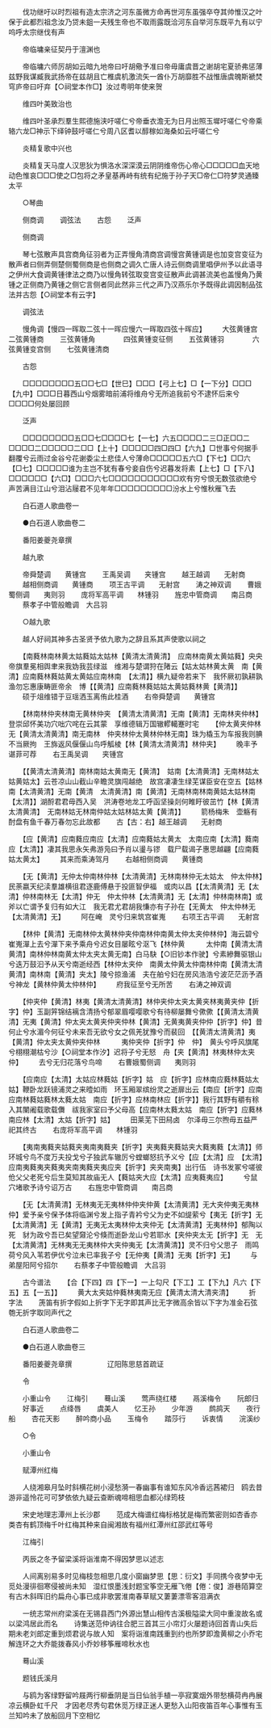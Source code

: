 <!-- { "loadSidebar": true } -->
　　伐功继吁以时烈祖有造太宗济之河东虽微方命再世河东虽强卒夺其帅惟汉之叶保于此都烈祖念汝乃贷未鉏一夫残生帝也不取雨露既洽河东自举河东既平九有以宁呜呼太宗继伐有声

　　帝临墉亲征契丹于澶渊也

　　帝临墉六师厉胡如云暗九地帝曰吁胡儆予准曰帝毋庸虞晋之谢胡宅夏骄弗惩薄兹野我谋臧我武扬帝在兹胡且亡椎虞机激流矢一酋仆万胡靡胜不战惟唐虞魄斯褫焚穹庐帝曰吁弃【○祠堂本作□】汝过粤明年使来贺

　　维四叶美致治也

　　维四叶圣承烈羣生熙德施浃吁嗟仁兮帝垂衣澹无为日月出照玉墀吁嗟仁兮帝乘辂六龙□神示下绎钟鼓吁嗟仁兮周八区耆以醇稼如海桑如云吁嗟仁兮

　　炎精复歌中兴也

　　炎精复天马度人汉思狄为惧洛水深深漠云阴阴维帝伤心帝心□□□□□血天地动色惟哀□□□使之□包将之矛皇基再峙有统有纪施于孙子天□帝仁□符梦灵通臻太平

　　○琴曲

　　侧商调
　　调弦法
　　古怨
　　泛声

　　侧商调

　　琴七弦散声具宫商角征羽者为正弄慢角清商宫调慢宫黄锺调是也加变宫变征为散声者曰侧弄侧楚侧蜀侧商是也侧商之调久亡唐人诗云侧商调里唱伊州予以此语寻之伊州大食调黄锺律法之商乃以慢角转弦取变宫变征散声此调甚流美也盖慢角乃黄锺之正侧商乃黄锺之侧它言侧者同此然非三代之声乃汉燕乐尔予既得此调因制品弦法并古怨【○祠堂本有云字】

　　调弦法

　　慢角调【慢四一晖取二弦十一晖应慢六一晖取四弦十晖应】
　　大弦黄锺宫　　　　二弦黄锺商
　　三弦黄锺角　　　　四弦黄锺变征侧
　　五弦黄锺羽　　　　六弦黄锺变宫侧
　　七弦黄锺清商

　　古怨

　　□□□□□□□□五□□七□【世巳】□□□【弓上七】□【一下分】□□□【九中】□□□日暮西山兮烟雾暗前浦将维舟兮无所追我前兮不逮怀后来兮□□□□何处屡回顾

　　泛声

　　□□□□□□□□五□□七□□□□七【一七】六五□□□□二三□正□□二□□□□二□□□□□二□□【上十】□□□□□四□四□【六九】□世事兮何据手翻覆兮云雨过金谷兮花谢委尘土悲佳人兮薄命□□□□□五六□【下七】□□六【□七】□□□□□谁为主岂不犹有春兮妾自伤兮迟暮发将素【上七】□【下八】□□□□□□【六□】□□□六七□□□□□□□□□□□欢有穷兮恨无数弦欲绝兮声苦满目江山兮泪沾屦君不见年年□□□□□□□□□汾水上兮惟秋雁飞去

　　白石道人歌曲卷一

　　●白石道人歌曲卷二

　　番阳姜夔尧章撰

　　越九歌

　　帝舜楚调　　黄锺宫
　　王禹吴调　　夹锺宫
　　越王越调　　无射商
　　越相侧商调　　黄锺商
　　项王古平调　　无射宫
　　涛之神双调
　　曹娥蜀侧调　　夷则羽
　　庞将军高平调　　林锺羽
　　旌忠中管商调　　南吕商
　　蔡孝子中管般瞻调　大吕羽

　　○越九歌

　　越人好祠其神多古圣贤予依九歌为之辞且系其声使歌以祠之

　　【南蕤林南林黄太姑蕤姑太姑林【黄清太清黄清】　应南林南黄太黄姑蕤】央央帝旗羣冕相舆聿来我妫我芸绿滋　维湘与楚谓狩在陼云【姑太姑林黄太黄　南【黄清】应南蕤林蕤姑黄太黄姑应南林南　【太清】】横九疑帝若来下　我怀厥初孰耕孰渔勿忘惠康畴匪帝余　博【【黄清】应南蕤林蕤姑姑太黄姑蕤林黄【黄清】】
　　硕于俎维错于豆瑶洒玉离侑此桂酒
　　右帝舜楚调　　黄锺宫

　　【林南林仲夹林南无黄林仲夹　【黄清太清黄清】无南【黄清】无南林夹仲林】登崇邱怀美功穴咄穴咤在云其蒙　享维德辑万国辙轇轕蹇时宅
　　【仲太黄夹仲林无【黄清太清黄清】南无南林　仲夹林仲太黄林仲林无南】珠为橇玉为车报我则腆不当厥拘　王旆返风偃偃山鸟呼觚棱【林【黄清太清黄清】林仲夹】
　　晚丰予谌菲可荐
　　右王禹吴调　　夹锺宫

　　【【黄清太清黄清】南林南姑太黄南无【黄清】　姑南【太清黄清】无南林姑太姑黄姑太】云苍凉山山截山辛瞻灵旗闯越绝　故宫凄凄生绿芜谋臣安在空五【姑林南【太清黄清】无南【黄清　太清黄清】南【黄清】无南林南林南黄姑太姑林南【太清】】湖酹君君毋西入吴　洪涛卷地龙工呼函坚操剡何睢盱彼茁竹【林【黄清太清黄清】　无南林姑无林南仲姑太姑林姑太黄【黄清】】
　　箭杨梅朱　壶觞有酎盘有鱼千春万春勿忘此故都
　　古【古：右】越王越调　　无射商

　　【应【黄清】应南蕤应南应【太清】应南蕤姑太黄太　太南应南【太清】蕤南应【太清】】凄其我思永矢弗游凫曰予肖以璗与镠　载尸载谒子惠思越翩【应南蕤姑太黄太】
　　其来而乘涛驾月
　　右越相侧商调　　黄锺商

　　【无【黄清】无仲太仲南林仲林【太清黄清】无林南林仲无太姑太　仲太仲林】民荼嬴天纪渎羣雄横徂君逐鹿傅悬于投匪智伊福　或肉以昌【【太清黄清】无【太清】仲林南林无【太清】仲无　仲太仲林【太清黄清】无【太清】仲林南林南】或斧以亡谓予复归有如大江　我无君尤君胡我慊亦有子孙在【无黄太　仲太仲林无【太清黄清】无】
　　阿在崦　灵兮归来筑宫崔嵬
　　右项王古平调　　无射宫

　　【林仲【黄清】无南林仲太黄林仲夹仲南林仲南黄太仲太夹仲林仲】海云碧兮崔嵬潬上去兮潬下来予乘舟兮迟女目屡眩兮沤飞【林仲黄　　　太仲南【黄清太清黄清】南林仲林南黄太仲太夹太黄无南】白马駃【○旧钞本作驶】兮素縿舞驱银山兮迭万鼓汩予从天兮南逝经西【林仲太夹仲　南黄太仲黄太仲南林仲南【黄清太清黄清】南林南【黄清】夹太】陵兮掠渔浦　夫在舶兮妇在房风浩浩兮波茫茫沥予酒兮神龙【黄林仲黄太仲林仲】
　　府我征至兮无所苦
　　右涛之神双调

　　【仲夹仲【黄清】林夷【黄清太清黄清】林仲夹仲太夹太黄夹林夷黄夹仲【折字】仲】玉副笄锦结褵含清扬兮郁翠眉嘤嘤歌兮有待柳屡舞兮僛僛【【黄清太清黄清】无夷【黄清】仲太夹太黄夹仲夹仲林【黄清】无黄夷黄夹仲仲【折字】仲】昔何止兮水湄今何征兮未来吾无欲兮女之佩羌犹豫兮而裴回　【【黄清太清黄清】夷【黄清】仲太夹太黄仲夹仲林　　　夷仲夹仲【折字】仲　仲】　黄头兮呼风旗尾兮栩栩潮枯兮沙【○祠堂本作汐】迟将子兮无怒　舟【夹【黄清】林夷林仲太夹仲】
　　去兮无归花落兮鸟啼
　　右曹娥蜀侧调　　夷则羽

　　【应南应【太清】太姑应林蕤姑【折字】姑　应【折字】应林南应蕤林蕤姑太姑】鞭卧龙跃镜浦灵之来曀如雨　环玉厢翠缤纷灵之逝扉出云【南应【折字】应南应南林蕤姑蕤林太蕤太姑　南应【折字】应林南林应【折字】】我行其野有穱有稌入其闉阇载歌载儛　祓我家室曰予父母高【应南林太蕤太姑　南应【折字】应蕤林南应林【太清】太姑【折字】姑】
　　田莱芜下田舄卤　尔泽毋三尔煦毋五益严祀其终古
　　右庞将军高平调　　林锺羽

　　【夷南夷蕤夹姑蕤夹夷南夷蕤夹【折字】夹夷蕤夹蕤姑夹大蕤夷蕤【太清】】师环城兮鸟不度万夫投戈兮子独武车辙厉兮螳螂怒抗予义兮【应【太清】应　【太清】应南夷蕤夷夹蕤夷夹南夷蕤夹夷应夹【折字】夹夹南夷】出行伍　诗书发冢兮嗟彼伧父父老死兮后生莫知其故庙无人【蕤姑夹大应【太清】应夷蕤夷应】
　　兮鼠穴堵歌予诗兮诏万古
　　右旌忠中管商调　　南吕商

　　【无【太清黄清】无林夷无无夷林仲仲夹仲黄【太清黄清】无大夹仲夷无夷林仲】爱予亲兮保予体将临渊兮发上指子青衿兮父为史不如缇萦兮【夷无【折字】无　【太清黄清】无【黄清】无夷无太夷林仲太夹仲无【太清黄清】无夷林仲】郁陶以死　豺为政兮吾已矣望奫沦兮倏而逝卧龙山兮若耶水【夹仲夹太无【折字】无　无【太清黄清】无林夷无无夷林仲大夹仲夷无【太清黄清】】灵不归兮父思子　雨鸣荷兮风入苇若伊优兮泣未已率我子兮【无仲夷【黄清】无夷【折字】无】
　　与弟屋阳阿兮招尔
　　右蔡孝子中管般瞻调　大吕羽

　　古今谱法
　　【合【下四】四【下一】一上勾尺【下工】工【下九】凡六【下五】五【一五】】
　　黄大太夹姑仲蕤林夷南无应【黄清太清大清夹清】
　　折字法
　　箎笛有折字假如上折字下无字即其声比无字微高余皆以下字为准金石弦匏无折字取同声代之

　　白石道人歌曲卷二

　　●白石道人歌曲卷三

　　番阳姜夔尧章撰　　　　　辽阳陈思慈首疏证

　　令

　　小重山令
　　江梅引
　　蓦山溪
　　莺声绕红楼
　　鬲溪梅令
　　阮郎归
　　好事近
　　点绛唇
　　虞美人
　　忆王孙
　　少年游
　　鹧鸪天
　　夜行船
　　杏花天影
　　醉吟商小品
　　玉梅令
　　踏莎行
　　诉衷情
　　浣溪纱

　　○令

　　小重山令

　　赋潭州红梅

　　人绕湘皋月坠时斜横花树小浸愁漪一春幽事有谁知东风冷香远茜裙归　鸥去昔游非遥怜花可可梦依依九疑云查断魂啼相思血都沁绿筠枝

　　宋史地理志潭州上长沙郡
　　范成大梅谱红梅标格犹是梅而繁密则如杏香亦类杏有鹤顶梅千叶红梅其种来自闽湘故有福州红潭州红邵武红等号

　　江梅引

　　丙辰之冬予留梁溪将诣淮南不得因梦思以述志

　　人间离别易多时见梅枝忽相思几度小窗幽梦思【思：衍文】手同携今夜梦中无觅处漫徘徊寒侵被尚未知　湿红恨墨浅封题宝筝空无雁飞倦【倦：俊】游巷陌算空有古木斜晖旧约扁舟心事已成非歌罢淮南春草赋又萋萋漂零客泪满衣

　　一统志常州府梁溪在无锡县西门外源出慧山相传古溪极隘梁大同中重浚故名或以梁鸿居此而名
　　诗集送范仲讷往合肥三首其三小帘灯火屡题诗回首青山失后期未老刘郎定重到烦君说与故人知　案将诣淮南践重到约也所梦即澹黄柳之小乔宅解连环之大乔能拨春风小乔妙移筝雁啼秋水也

　　蓦山溪

　　题钱氏溪月

　　与鸥为客绿野留吟屐两行柳垂阴是当日仙翁手植一亭寂寞烟外带愁横荷冉冉展凉云横卧虹千尺　才因老尽秀句君休觅万绿正迷人更愁入山阳夜笛百年心事惟有玉兰知吟未了放船回月下空相忆

